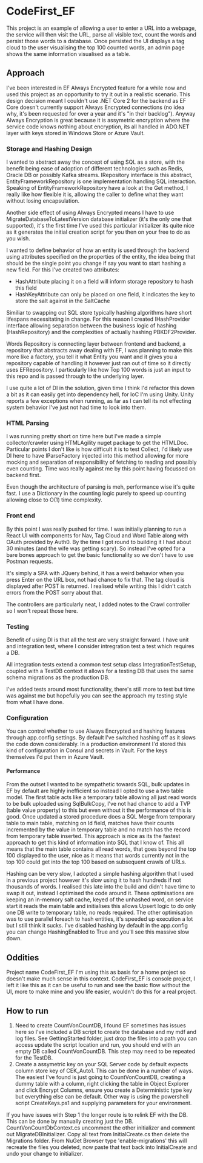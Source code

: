 # CodeFirst_EF

This project is an example of allowing a user to enter a URL into a webpage, the service will then visit the URL, parse all visible text, count the words and persist those words to a database. Once persisted the UI displays a tag cloud to the user visualising the top 100 counted words, an admin page shows the same information visualised as a table.

## Approach
I've been interested in EF Always Encrypted feature for a while now and used this project as an opportunity to try it out in a realistic scenario. This design decision meant I couldn't use .NET Core 2 for the backend as EF Core doesn't currently support Always Encrypted connections (no idea why, it's been requested for over a year and it's "in their backlog"). Anyway Always Encryption is great because it is assymetric encryption where the service code knows nothing about encryption, its all handled in ADO.NET layer with keys stored in Windows Store or Azure Vault.

### Storage and Hashing Design
I wanted to abstract away the concept of using SQL as a store, with the benefit being ease of adoption of different technologies such as Redis, Oracle DB or possibly Kafka streams. IRepository interface is this abstract, EntityFrameworkRepository is one implementation handling SQL interaction. Speaking of EntityFrameworkRepository have a look at the Get method, I really like how flexible it is, allowing the caller to define what they want without losing encapsulation.

Another side effect of using Always Encrypted means I have to use MigrateDatabaseToLatestVersion database initializer (it's the only one that supported), it's the first time I've used this particular initializer its quite nice as it generates the initial creation script for you then on your free to do as you wish.

I wanted to define behavior of how an entity is used through the backend using attributes specified on the properties of the entity, the idea being that should be the single point you change if say you want to start hashing a new field. For this I've created two attributes:
* HashAttribute placing it on a field will inform storage repository to hash this field
* HashKeyAttribute can only be placed on one field, it indicates the key to store the salt against in the SaltCache

Similiar to swapping out SQL store typically hashing algorithms have short lifespans necessitating in change. For this reason I created IHashProvider interface allowing separation between the business logic of hashing (HashRepository) and the complexities of actually hashing PBKDF2Provider. 

Words Repository is connecting layer between frontend and backend, a repository that abstracts away dealing with EF, I was planning to make this more like a factory, you tell it what Entity you want and it gives you a repository capable of handling it however just ran out of time so it directly uses EFRepository. I particularly like how Top 100 words is just an input to this repo and is passed through to the underlying layer.

I use quite a lot of DI in the solution, given time I think I'd refactor this down a bit as it can easily get into dependency hell, for IoC I'm using Unity. Unity reports a few exceptions when running, as far as I can tell its not effecting system behavior I've just not had time to look into them.

### HTML Parsing
I was running pretty short on time here but I've made a simple collector/crawler using HTMLAgility nuget package to get the HTMLDoc. Particular points I don't like is how difficult it is to test Collect, I'd likely use DI here to have IParseFactory injected into this method allowing for more mocking and separation of responsibility of fetching to reading and possibly even counting. Time was really against me by this point having focussed on backend first.

Even though the architecture of parsing is meh, performance wise it's quite fast. I use a Dictionary in the counting logic purely to speed up counting allowing close to O(1) time complexity.

### Front end
By this point I was really pushed for time. I was initially planning to run a React UI with components for Nav, Tag Cloud and Word Table along with OAuth provided by Auth0. By the time I got round to building it I had about 30 minutes (and the wife was getting scary). So instead I've opted for a bare bones approach to get the basic functionality so we don't have to use Postman requests.

It's simply a SPA with JQuery behind, it has a weird behavior when you press Enter on the URL box, not had chance to fix that. The tag cloud is displayed after POST is returned. I realised while writing this I didn't catch errors from the POST sorry about that.

The controllers are particularly neat, I added notes to the Crawl controller so I won't repeat those here.

### Testing
Benefit of using DI is that all the test are very straight forward. I have unit and integration test, where I consider intregration test a test which requires a DB.

All integration tests extend a common test setup class IntegrationTestSetup, coupled with a TestDB context it allows for a testing DB that uses the same schema migrations as the production DB.

I've added tests around most functionality, there's still more to test but time was against me but hopefully you can see the approach my testing style from what I have done.

### Configuration
You can control whether to use Always Encrypted and hashing features through app.config settings. By default I've switched hashing off as it slows the code down considerably. In a production environment I'd stored this kind of configuration in Consul and secrets in Vault. For the keys themselves I'd put them in Azure Vault.

#### Performance
From the outset I wanted to be sympathetic towards SQL, bulk updates in EF by default are highly inefficient so instead I opted to use a two table model. The first table acts like a temporary table allowing all just read words to be bulk uploaded using SqlBulkCopy, I've not had chance to add a TVP (table value property) to this but even without it the performance of this is good. Once updated a stored procedure does a SQL Merge from temporary table to main table, matching on Id field, matches have their counts incremented by the value in temporary table and no match has the record from temporary table inserted. This approach is nice as its the fastest approach to get this kind of information into SQL that I know of. This all means that the main table contains all read words, that goes beyond the top 100 displayed to the user, nice as it means that words currently not in the top 100 could get into the top 100 based on subsequent crawls of URLs.

Hashing can be very slow, I adopted a simple hashing algorithm that I used in a previous project however it's slow using it to hash hundreds if not thousands of words. I realised this late into the build and didn't have time to swap it out, instead I optimised the code around it. These optimisations are keeping an in-memory salt cache, keyed of the unhashed word, on service start it reads the main table and initialises this allows Upsert logic to do only one DB write to temporary table, no reads required. The other optimisation was to use parallel foreach to hash entities, it's speeded up execution a lot but I still think it sucks. I've disabled hashing by default in the app.config you can change HashingEnabled to True and you'll see this massive slow down.

## Oddities
Project name CodeFirst_EF I'm using this as basis for a home project so doesn't make much sense in this context.
CodeFirst_EF is console project, I left it like this as it can be useful to run and see the basic flow without the UI, more to make mine and you life easier, wouldn't do this for a real project.

## How to run
1. Need to create CountVonCountDB, I found EF sometimes has issues here so I've included a DB script to create the database and my mdf and log files. See GettingStarted folder, just drop the files into a path you can access update the script location and run, you should end with an empty DB called CountVonCountDB. This step may need to be repeated for the TestDB.
2. Create a assymetric key on your SQL Server code by default expects column store key of CEK_Auto1. This can be done in a number of ways. The easiest I've found is just going to CountVonCountDB, creating a dummy table with a column, right clicking the table in Object Explorer and click Encrypt Columns, ensure you create a Deterministic type key but everything else can be default. Other way is using the powershell script CreateKeys.ps1 and supplying parameters for your environment.

If you have issues with Step 1 the longer route is to relink EF with the DB. This can be done by manually creating just the DB. CountVonCountDbContext.cs uncomment the other initializer and comment out MigrateDBInitializer. Copy all text from InitialCreate.cs then delete the Migrations folder. From NuGet Browser type 'enable-migrations' this will recreate the files you deleted, now paste that text back into InitialCreate and undo your change to initializer.
